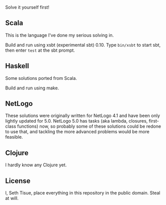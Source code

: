 Solve it yourself first!

## Scala

This is the language I've done my serious solving in.

Build and run using xsbt (experimental sbt) 0.10.  Type `bin/xsbt` to start sbt, then enter `test` at the sbt prompt.

## Haskell

Some solutions ported from Scala.

Build and run using make.

## NetLogo

These solutions were originally written for NetLogo 4.1 and have been only lightly updated for 5.0.  NetLogo 5.0 has tasks (aka lambda, closures, first-class functions) now, so probably some of these solutions could be redone to use that, and tackling the more advanced problems would be more feasible.

## Clojure

I hardly know any Clojure yet.

## License

I, Seth Tisue, place everything in this repository in the public domain. Steal at will.
